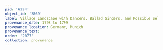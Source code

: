 ```yaml
---
pid: '6354'
object_id: '3869'
label: Village Landscape with Dancers, Ballad Singers, and Possible Self Portrait
provenance_date: 1798 to 1799
provenance_location: Germany, Munich
provenance_text:
order: '2077'
collection: provenance
---
```

